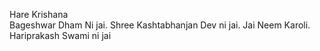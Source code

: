 Hare Krishana
<br>
Bageshwar Dham Ni jai.
Shree Kashtabhanjan Dev ni jai.
Jai Neem Karoli.
Hariprakash Swami ni jai